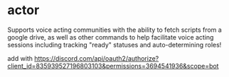 # actor
Supports voice acting communities with the ability to fetch scripts from a google drive, as well as other commands to help facilitate voice acting sessions including tracking "ready" statuses and auto-determining roles!


add with https://discord.com/api/oauth2/authorize?client_id=835939527196803103&permissions=3694541936&scope=bot